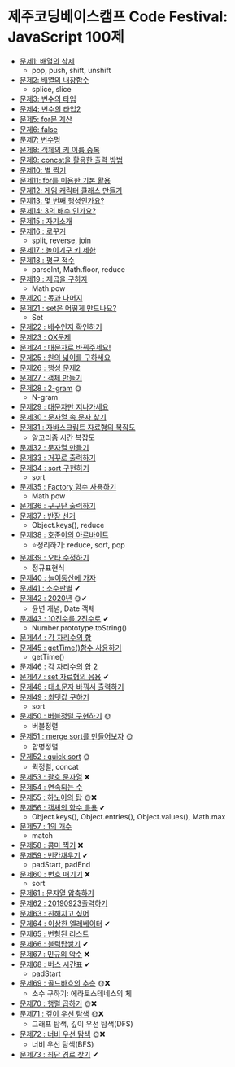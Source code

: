 # 제주코딩베이스캠프 Code Festival: JavaScript 100제

- [문제1: 배열의 삭제](doc/001.md)
  - pop, push, shift, unshift
- [문제2: 배열의 내장함수](doc/002.md)
  - splice, slice
- [문제3: 변수의 타입](doc/003.md)
- [문제4: 변수의 타입2](doc/004.md)
- [문제5: for문 계산](doc/005.md)
- [문제6: false](doc/006.md)
- [문제7: 변수명](doc/007.md)
- [문제8: 객체의 키 이름 중복](doc/008.md)
- [문제9: concat을 활용한 출력 방법](doc/009.md)
- [문제10: 별 찍기](doc/010.md)
- [문제11: for를 이용한 기본 활용](doc/011.md)
- [문제12: 게임 캐릭터 클래스 만들기](doc/012.md)
- [문제13: 몇 번째 행성인가요?](doc/013.md)
- [문제14: 3의 배수 인가요?](doc/014.md)
- [문제15 : 자기소개](doc/015.md)
- [문제16 : 로꾸거](doc/016.md)
  - split, reverse, join
- [문제17 : 놀이기구 키 제한](doc/017.md)
- [문제18 : 평균 점수](doc/018.md)
  - parseInt, Math.floor, reduce
- [문제19 : 제곱을 구하자](doc/019.md)
  - Math.pow
- [문제20 : 몫과 나머지](doc/020.md)
- [문제21 : set은 어떻게 만드나요?](doc/021.md)
  - Set
- [문제22 : 배수인지 확인하기](doc/022.md)
- [문제23 : OX문제](doc/023.md)
- [문제24 : 대문자로 바꿔주세요!](doc/024.md)
- [문제25 : 원의 넓이를 구하세요](doc/025.md)
- [문제26 : 행성 문제2](doc/026.md)
- [문제27 : 객체 만들기](doc/027.md)
- [문제28 : 2-gram](doc/028.md) 🌞
  - N-gram
- [문제29 : 대문자만 지나가세요](doc/029.md)
- [문제30 : 문자열 속 문자 찾기](doc/030.md)
- [문제31 : 자바스크립트 자료형의 복잡도](doc/031.md)
  - 알고리즘 시간 복잡도
- [문제32 : 문자열 만들기](doc/032.md)
- [문제33 : 거꾸로 출력하기](doc/033.md)
- [문제34 : sort 구현하기](doc/034.md)
  - sort
- [문제35 : Factory 함수 사용하기](doc/035.md)
  - Math.pow
- [문제36 : 구구단 출력하기](doc/036.md)
- [문제37 : 반장 선거](doc/037.md)
  - Object.keys(), reduce
- [문제38 : 호준이의 아르바이트](doc/038.md)
  - ⭐정리하기: reduce, sort, pop
- [문제39 : 오타 수정하기](doc/039.md)
  - 정규표현식
- [문제40 : 놀이동산에 가자](doc/040.md)
- [문제41 : 소수판별](doc/041.md) ✔
- [문제42 : 2020년](doc/042.md) 🌞✔
  - 윤년 개념, Date 객체
- [문제43 : 10진수를 2진수로](doc/043.md) ✔
  - Number.prototype.toString()
- [문제44 : 각 자리수의 합](doc/044.md)
- [문제45 : getTime()함수 사용하기](doc/045.md)
  - getTime()
- [문제46 : 각 자리수의 합 2](doc/046.md)
- [문제47 : set 자료형의 응용](doc/047.md) ✔
- [문제48 : 대소문자 바꿔서 출력하기](doc/048.md)
- [문제49 : 최댓값 구하기](doc/049.md)
  - sort
- [문제50 : 버블정렬 구현하기](doc/050.md) 🌞
  - 버블정렬
- [문제51 : merge sort를 만들어보자](doc/051.md) 🌞
  - 합병정렬
- [문제52 : quick sort](doc/052.md) 🌞
  - 퀵정렬, concat
- [문제53 : 괄호 문자열](doc/053.md) ❌
- [문제54 : 연속되는 수](doc/054.md)
- [문제55 : 하노이의 탑](doc/055.md) 🌞❌
- [문제56 : 객체의 함수 응용](doc/056.md) ✔
  - Object.keys(), Object.entries(), Object.values(), Math.max
- [문제57 : 1의 개수](doc/057.md)
  - match
- [문제58 : 콤마 찍기](doc/058.md) ❌
- [문제59 : 빈칸채우기](doc/059.md) ✔
  - padStart, padEnd
- [문제60 : 번호 매기기](doc/060.md) ❌
  - sort
- [문제61 : 문자열 압축하기](doc/061.md)
- [문제62 : 20190923출력하기](doc/062.md)
- [문제63 : 친해지고 싶어](doc/063.md)
- [문제64 : 이상한 엘레베이터](doc/064.md) ✔
- [문제65 : 변형된 리스트](doc/065.md)
- [문제66 : 블럭탑쌓기](doc/066.md) ✔
- [문제67 : 민규의 악수](doc/067.md) ❌
- [문제68 : 버스 시간표](doc/068.md) ✔
  - padStart
- [문제69 : 골드바흐의 추측](doc/069.md) 🌞❌
  - 소수 구하기: 에라토스테네스의 체
- [문제70 : 행렬 곱하기](doc/070.md) 🌞❌
- [문제71 : 깊이 우선 탐색](doc/071.md) 🌞❌
  - 그래프 탐색, 깊이 우선 탐색(DFS)
- [문제72 : 너비 우선 탐색](doc/072.md) 🌞❌
  - 너비 우선 탐색(BFS)
- [문제73 : 최단 경로 찾기](doc/073.md) ✔
